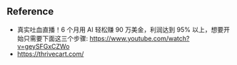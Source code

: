 ## Reference

* 真实吐血直播！6 个月用 AI 轻松赚 90 万美金，利润达到 95% 以上，想要开始只需要下面这三个步骤: https://www.youtube.com/watch?v=geySFGxCZWo
* https://thrivecart.com/
